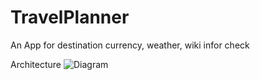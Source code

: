 # TravelPlanner
An App for destination currency, weather, wiki infor check

Architecture
![Diagram](https://travelplannerjingye.s3.us-east-2.amazonaws.com/pic/Screen+Shot+2020-03-12+at+1.59.15+AM.png)